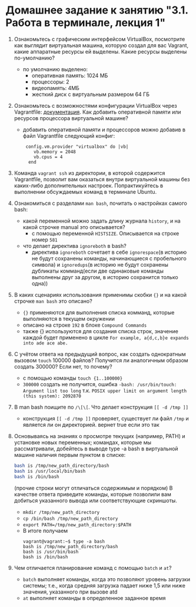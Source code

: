 # Домашнее задание к занятию "3.1. Работа в терминале, лекция 1"


1. Ознакомьтесь с графическим интерфейсом VirtualBox, посмотрите как выглядит виртуальная машина, которую создал для вас Vagrant, какие аппаратные ресурсы ей выделены. Какие ресурсы выделены по-умолчанию?
    * по умолчанию выделено:
        * оперативная память: 1024 МБ
        * процессоры: 2
        * видеопамять: 4МБ
        * жесткий диск с виртуальным размером 64 ГБ
1. Ознакомьтесь с возможностями конфигурации VirtualBox через Vagrantfile: [документация](https://www.vagrantup.com/docs/providers/virtualbox/configuration.html). Как добавить оперативной памяти или ресурсов процессора виртуальной машине?
    * добавить оперативной памяти и процессоров можно добавив в файл Vagrantfile следующий конфиг:
        ```
         config.vm.provider "virtualbox" do |vb|
            vb.memory = 2048
            vb.cpus = 4
          end
        ```
1. Команда `vagrant ssh` из директории, в которой содержится Vagrantfile, позволит вам оказаться внутри виртуальной машины без каких-либо дополнительных настроек. Попрактикуйтесь в выполнении обсуждаемых команд в терминале Ubuntu.

1. Ознакомиться с разделами `man bash`, почитать о настройках самого bash:
    * какой переменной можно задать длину журнала `history`, и на какой строчке manual это описывается?
        * с помощью переменной `HISTSIZE`. Описывается на строке номер `581`
    * что делает директива `ignoreboth` в bash?
        * директива `ignoreboth` сочетает в себе `ignorespace`(в историю не будут сохранены команды, начинающиеся с пробельного символа) и `ignoredups`(в историю не будут сохранены дубликаты комманд(если две одинаковые команды выполнены друг за другом, в историю сохранится только одна))
1. В каких сценариях использования применимы скобки `{}` и на какой строчке `man bash` это описано?
    * `{}` применяются для выполнения списка комманд, которые выполняются в текущем окружении
    * описано на строке `192` в блоке `Compound Commands` 
    * также {} используются для создания списка строк, значение каждой будет применено в цикле `For example, a{d,c,b}e expands into ade ace abe.`
1. С учётом ответа на предыдущий вопрос, как создать однократным вызовом `touch` 100000 файлов? Получится ли аналогичным образом создать 300000? Если нет, то почему?
    * с помощью команды `touch {1..100000}`
    * `300000` создать не получится, ошибка `-bash: /usr/bin/touch: Argument list too long` т.к. `POSIX upper limit on argument length (this system): 2092870`
1. В man bash поищите по `/\[\[`. Что делает конструкция `[[ -d /tmp ]]`
    * конструкция `[[ -d /tmp ]]` проверяет, существует ли файл `/tmp` и является ли он директорией. вернет true если это так
1. Основываясь на знаниях о просмотре текущих (например, PATH) и установке новых переменных; командах, которые мы рассматривали, добейтесь в выводе type -a bash в виртуальной машине наличия первым пунктом в списке:

	```bash
	bash is /tmp/new_path_directory/bash
	bash is /usr/local/bin/bash
	bash is /bin/bash
	```

	(прочие строки могут отличаться содержимым и порядком)
    В качестве ответа приведите команды, которые позволили вам добиться указанного вывода или соответствующие скриншоты.
    * `mkdir /tmp/new_path_directory`
    * `cp /bin/bash /tmp/new_path_directory`
    * `export PATH=/tmp/new_path_directory:$PATH`
    * В итоге получаем 
        ```
        vagrant@vagrant:~$ type -a bash
        bash is /tmp/new_path_directory/bash
        bash is /usr/bin/bash
        bash is /bin/bash
       ```

1. Чем отличается планирование команд с помощью `batch` и `at`?
    * `batch` выполняет команды, когда это позволяют уровень загрузки системы; т.е., когда средняя загрузка падает ниже 1,5 или ниже значения, указанного при вызове atd
    * `at` выполняет команды в определенное заданное время

